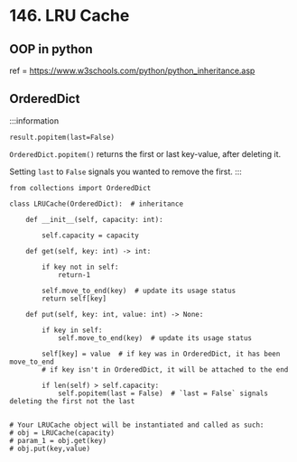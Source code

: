 # 146. LRU Cache

## OOP in python
ref = https://www.w3schools.com/python/python_inheritance.asp

## OrderedDict

:::information
```
result.popitem(last=False)
```
`OrderedDict.popitem()` returns the first or last key-value, after deleting it. 

Setting `last` to `False` signals you wanted to remove the first. 
:::

```python=
from collections import OrderedDict

class LRUCache(OrderedDict):  # inheritance

    def __init__(self, capacity: int):
        
        self.capacity = capacity

    def get(self, key: int) -> int:
        
        if key not in self:
            return-1
        
        self.move_to_end(key)  # update its usage status
        return self[key]
        
    def put(self, key: int, value: int) -> None:
        
        if key in self:
            self.move_to_end(key)  # update its usage status
        
        self[key] = value  # if key was in OrderedDict, it has been move_to_end
        # if key isn't in OrderedDict, it will be attached to the end
        
        if len(self) > self.capacity:
            self.popitem(last = False)  # `last = False` signals deleting the first not the last
        

# Your LRUCache object will be instantiated and called as such:
# obj = LRUCache(capacity)
# param_1 = obj.get(key)
# obj.put(key,value)

```

